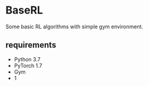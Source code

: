# BaseRL
 Some basic RL algorithms with simple gym environment.
## requirements
- Python 3.7
- PyTorch 1.7
- Gym
- 1